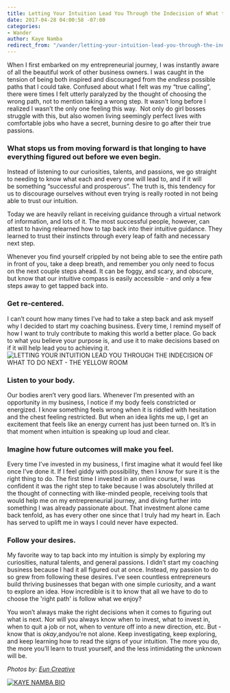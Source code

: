 ```yaml
---
title: Letting Your Intuition Lead You Through the Indecision of What to Do Next
date: 2017-04-28 04:00:58 -07:00
categories:
- Wander
author: Kaye Namba
redirect_from: "/wander/letting-your-intuition-lead-you-through-the-indecision-of-what-to-do-next/"
---
```


When I first embarked on my entrepreneurial journey, I was instantly aware of all the beautiful work of other business owners. I was caught in the tension of being both inspired and discouraged from the _endless_ possible paths that I could take. Confused about what I felt was my “true calling”, there were times I felt utterly paralyzed by the thought of choosing the wrong path, not to mention taking a wrong step. It wasn't long before I realized I wasn’t the only one feeling this way.  Not only do girl bosses struggle with this, but also women living seemingly perfect lives with comfortable jobs who have a secret, burning desire to go after their true passions.

### **What stops us from moving forward is that longing to have everything figured out before we even begin.**

Instead of listening to our curiosities, talents, and passions, we go straight to needing to know what each and every one will lead to, and if it will be something “successful and prosperous”. The truth is, this tendency for us to discourage ourselves without even trying is really rooted in not being able to trust our intuition.

Today we are heavily reliant in receiving guidance through a virtual network of information, and lots of it. The most successful people, however, can attest to having relearned how to tap back into their intuitive guidance. They learned to trust their instincts through every leap of faith and necessary next step.

Whenever you find yourself crippled by not being able to see the entire path in front of you, take a deep breath, and remember you only need to focus on the next couple steps ahead. It can be foggy, and scary, and obscure, but know that our intuitive compass is easily accessible - and only a few steps away to get tapped back into. 

### **Get re-centered.**

I can’t count how many times I’ve had to take a step back and ask myself why I decided to start my coaching business. Every time, I remind myself of how I want to truly contribute to making this world a better place. Go back to what you believe your purpose is, and use it to make decisions based on if it will help lead you to achieving it.  
![LETTING YOUR INTUITION LEAD YOU THROUGH THE INDECISION OF WHAT TO DO NEXT - THE YELLOW ROOM](https://yellow-blog-images.imgix.net/2017/04/Kicheko-SS2016-P-414.jpg)

### **Listen to your body.**

Our bodies aren’t very good liars. Whenever I’m presented with an opportunity in my business, I notice if my body feels constricted or energized. I know something feels wrong when it is riddled with hesitation and the chest feeling restricted. But when an idea lights me up, I get an excitement that feels like an energy current has just been turned on. It’s in that moment when intuition is speaking up loud and clear.

### **Imagine how future outcomes will make you feel.**

Every time I’ve invested in my business, I first imagine what it would feel like once I’ve done it. If I feel giddy with possibility, then I know for sure it is the right thing to do. The first time I invested in an online course, I was confident it was the right step to take because I was absolutely thrilled at the thought of connecting with like-minded people, receiving tools that would help me on my entrepreneurial journey, and diving further into something I was already passionate about. That investment alone came back tenfold, as has every other one since that I truly had my heart in. Each has served to uplift me in ways I could never have expected.

### **Follow your desires.**

My favorite way to tap back into my intuition is simply by exploring my curiosities, natural talents, and general passions. I didn’t start my coaching business because I had it all figured out at once. Instead, my passion to do so grew from following these desires. I’ve seen countless entrepreneurs build thriving businesses that began with one simple curiosity, and a want to explore an idea. How incredible is it to know that all we have to do to choose the 'right path' is follow what we enjoy?   

You won’t always make the right decisions when it comes to figuring out what is next. Nor will you always know when to invest, what to invest in, when to quit a job or not, when to venture off into a new direction, etc. But - know that is _okay_,andyou’re not alone. Keep investigating, keep exploring, and keep learning how to read the signs of your intuition. The more you do, the more you’ll learn to trust yourself, and the less intimidating the unknown will be.

_Photos by: [Eun Creative](http://www.euncreative.com/)_

[![KAYE NAMBA BIO](https://yellow-blog-images.imgix.net/2017/04/KAYE-NAMBA-BIO.jpg)](http://www.littlegoldenpenguin.com/)
